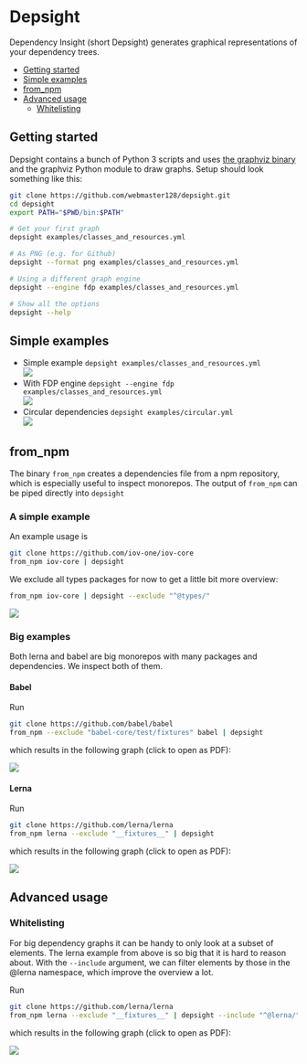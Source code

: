 # Depsight

Dependency Insight (short Depsight) generates graphical representations of your
dependency trees.

- [Getting started](#getting-started)
- [Simple examples](#simple-examples)
- [from_npm](#from_npm)
- [Advanced usage](#advanced-usage)
  - [Whitelisting](#whitelisting)

## Getting started

Depsight contains a bunch of Python 3 scripts and uses
[the graphviz binary](https://www.graphviz.org/download/) and the graphviz
Python module to draw graphs. Setup should look something like this:

```sh
git clone https://github.com/webmaster128/depsight.git
cd depsight
export PATH="$PWD/bin:$PATH"

# Get your first graph
depsight examples/classes_and_resources.yml

# As PNG (e.g. for Github)
depsight --format png examples/classes_and_resources.yml

# Using a different graph engine
depsight --engine fdp examples/classes_and_resources.yml

# Show all the options
depsight --help
```

## Simple examples

- Simple example `depsight examples/classes_and_resources.yml`<br>
  ![](examples/images/classes_and_resources.png)
- With FDP engine `depsight --engine fdp examples/classes_and_resources.yml`<br>
  ![](examples/images/classes_and_resources-fdp.png)
- Circular dependencies `depsight examples/circular.yml`<br>
  ![](examples/images/circular.png)

## from_npm

The binary `from_npm` creates a dependencies file from a npm repository, which
is especially useful to inspect monorepos. The output of `from_npm` can be piped
directly into `depsight`

### A simple example

An example usage is

```sh
git clone https://github.com/iov-one/iov-core
from_npm iov-core | depsight
```

We exclude all types packages for now to get a little bit more overview:

```sh
from_npm iov-core | depsight --exclude "^@types/"
```

[![](examples/images/iov-core.png)](examples/images/iov-core.pdf)

### Big examples

Both lerna and babel are big monorepos with many packages and dependencies. We
inspect both of them.

#### Babel

Run

```sh
git clone https://github.com/babel/babel
from_npm --exclude "babel-core/test/fixtures" babel | depsight
```

which results in the following graph (click to open as PDF):

[![](examples/images/babel_monorepo_preview.jpg)](examples/images/babel_monorepo.pdf)

#### Lerna

Run

```sh
git clone https://github.com/lerna/lerna
from_npm lerna --exclude "__fixtures__" | depsight
```

which results in the following graph (click to open as PDF):

[![](examples/images/lerna_monorepo_preview.jpg)](examples/images/lerna_monorepo.pdf)

## Advanced usage

### Whitelisting

For big dependency graphs it can be handy to only look at a subset of elements.
The lerna example from above is so big that it is hard to reason about. With the
`--include` argument, we can filter elements by those in the @lerna namespace,
which improve the overview a lot.

Run

```sh
git clone https://github.com/lerna/lerna
from_npm lerna --exclude "__fixtures__" | depsight --include "^@lerna/"
```

which results in the following graph (click to open as PDF):

[![](examples/images/lerna_monorepo_filtered.png)](examples/images/lerna_monorepo_filtered.pdf)

